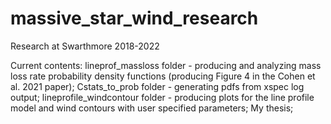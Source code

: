 # massive_star_wind_research
Research at Swarthmore 2018-2022

Current contents:
  lineprof_massloss folder - producing and analyzing mass loss rate probability density functions (producing Figure 4 in the Cohen et al. 2021 paper);
  Cstats_to_prob folder - generating pdfs from xspec log output;
  lineprofile_windcontour folder - producing plots for the line profile model and wind contours with user specified parameters;
  My thesis;

